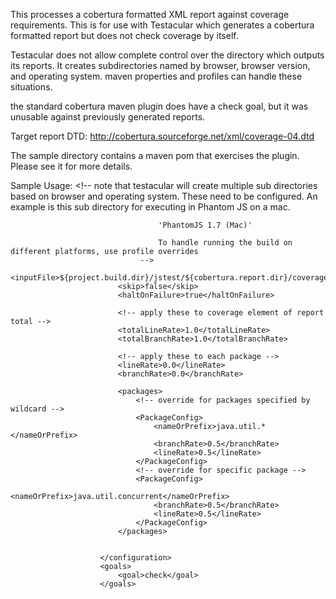 
This processes a cobertura formatted XML report against coverage requirements.  This is for use with Testacular
which generates a cobertura formatted report but does not check coverage by itself.

Testacular does not allow complete control over the directory which outputs its reports.  It creates subdirectories
named by browser, browser version, and operating system.  maven properties and profiles can handle these situations.

the standard cobertura maven plugin does have a check goal, but it was unusable against previously generated reports.

Target report DTD: http://cobertura.sourceforge.net/xml/coverage-04.dtd

The sample directory contains a maven pom that exercises the plugin.  Please see it for more details.

Sample Usage:
                        <configuration>
                            <!-- note that testacular will create multiple sub directories
                                 based on browser and operating system.  These need to be configured.
                                 An example is this sub directory for executing in Phantom JS on a mac.

                                     'PhantomJS 1.7 (Mac)'

                                     To handle running the build on different platforms, use profile overrides
                                 -->
                            <inputFile>${project.build.dir}/jstest/${cobertura.report.dir}/coverage.xml</inputFile>
                            <skip>false</skip>
                            <haltOnFailure>true</haltOnFailure>

                            <!-- apply these to coverage element of report total -->
                            <totalLineRate>1.0</totalLineRate>
                            <totalBranchRate>1.0</totalBranchRate>

                            <!-- apply these to each package -->
                            <lineRate>0.0</lineRate>
                            <branchRate>0.0</branchRate>

                            <packages>
                                <!-- override for packages specified by wildcard -->
                                <PackageConfig>
                                    <nameOrPrefix>java.util.*</nameOrPrefix>
                                    <branchRate>0.5</branchRate>
                                    <lineRate>0.5</lineRate>
                                </PackageConfig>
                                <!-- override for specific package -->
                                <PackageConfig>
                                    <nameOrPrefix>java.util.concurrent</nameOrPrefix>
                                    <branchRate>0.5</branchRate>
                                    <lineRate>0.5</lineRate>
                                </PackageConfig>
                            </packages>


                        </configuration>
                        <goals>
                            <goal>check</goal>
                        </goals>


